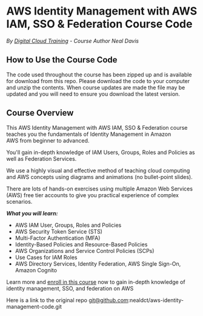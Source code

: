 # AWS Identity Management with AWS IAM, SSO & Federation Course Code
*By [Digital Cloud Training](https://digitalcloud.training/) - Course Author Neal Davis*

## How to Use the Course Code

The code used throughout the course has been zipped up and is available for download from this repo. Please download the code to your computer and unzip the contents. When course updates are made the file may be updated and you will need to ensure you download the latest version.

## Course Overview

This AWS Identity Management with AWS IAM, SSO & Federation course teaches you the fundamentals of Identity Management in Amazon AWS from beginner to advanced.

You'll gain in-depth knowledge of IAM Users, Groups, Roles and Policies as well as Federation Services.

We use a highly visual and effective method of teaching cloud computing and AWS concepts using diagrams and animations (no bullet-point slides).

There are lots of hands-on exercises using multiple Amazon Web Services (AWS) free tier accounts to give you practical experience of complex scenarios.

***What you will learn:***

- AWS IAM User, Groups, Roles and Policies
- AWS Security Token Service (STS)
- Multi-Factor Authentication (MFA)
- Identity-Based Policies and Resource-Based Policies
- AWS Organizations and Service Control Policies (SCPs)
- Use Cases for IAM Roles
- AWS Directory Services, Identity Federation, AWS Single Sign-On, Amazon Cognito

Learn more and [enroll in this course](https://digitalcloud.training/courses/aws-identity-management-aws-iam-aws-sso-and-federation/) now to gain in-depth knowledge of identity management, SSO, and federation on AWS


Here is a link to the original repo
git@github.com:nealdct/aws-identity-management-code.git